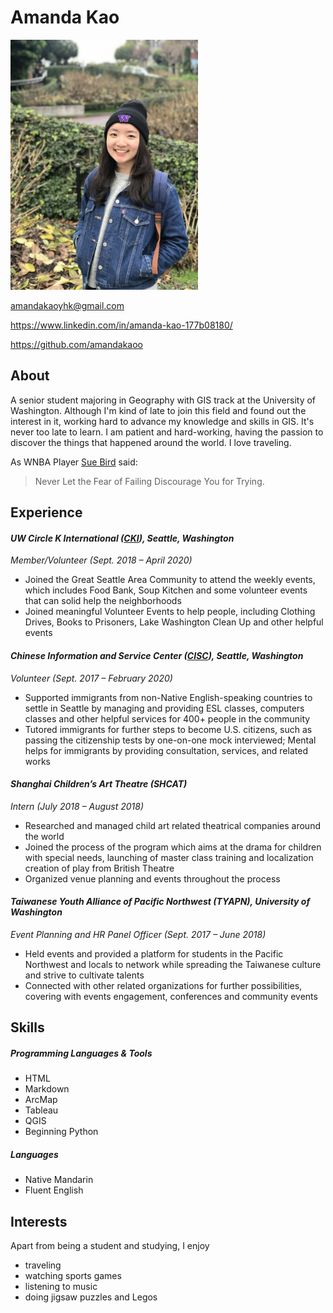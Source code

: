 # Amanda Kao

<img src="images/profile.jpg" width=300>

amandakaoyhk@gmail.com

https://www.linkedin.com/in/amanda-kao-177b08180/

https://github.com/amandakaoo

## About

A senior student majoring in Geography with GIS track at the University of Washington. Although I'm kind of late to join this field and found out the interest in it, working hard to advance my knowledge and skills in GIS. It's never too late to learn. I am patient and hard-working, having the passion to discover the things that happened around the world. I love traveling.

As WNBA Player [Sue Bird] said:
> Never Let the Fear of Failing Discourage You for Trying.


## Experience

#### *UW Circle K International ([CKI]), Seattle, Washington*
*Member/Volunteer (Sept. 2018 – April 2020)*
- Joined the Great Seattle Area Community to attend the weekly events, which includes Food Bank, Soup Kitchen and some volunteer events that can solid help the neighborhoods
- Joined meaningful Volunteer Events to help people, including Clothing Drives, Books to Prisoners, Lake Washington Clean Up and other helpful events 


#### *Chinese Information and Service Center ([CISC]), Seattle, Washington*
*Volunteer (Sept. 2017 – February 2020)*
- Supported immigrants from non-Native English-speaking countries to settle in Seattle by managing and providing ESL classes, computers classes and other helpful services for 400+ people in the community 
- Tutored immigrants for further steps to become U.S. citizens, such as passing the citizenship tests by one-on-one mock interviewed; Mental helps for immigrants by providing consultation, services, and related works

#### *Shanghai Children’s Art Theatre (SHCAT)*
*Intern (July 2018 – August 2018)*
- Researched and managed child art related theatrical companies around the world
- Joined the process of the program which aims at the drama for children with special needs, launching of master class training and localization creation of play from British Theatre 
- Organized venue planning and events throughout the process


#### *Taiwanese Youth Alliance of Pacific Northwest (TYAPN), University of Washington*
*Event Planning and HR Panel Officer (Sept. 2017 – June 2018)*
- Held events and provided a platform for students in the Pacific Northwest and locals to network while spreading the Taiwanese culture and strive to cultivate talents
- Connected with other related organizations for further possibilities, covering with events engagement, conferences and community events



## Skills
##### Programming Languages & Tools
* HTML
* Markdown
* ArcMap
* Tableau
* QGIS
* Beginning Python

##### Languages
* Native Mandarin
* Fluent English

## Interests
Apart from being a student and studying, I enjoy
* traveling
* watching sports games
* listening to music
* doing jigsaw puzzles and Legos


[Sue Bird]: https://www.wnba.com/player/sue-bird/
[CKI]: http://students.washington.edu/circlkuw/
[CISC]: https://cisc-seattle.org/
